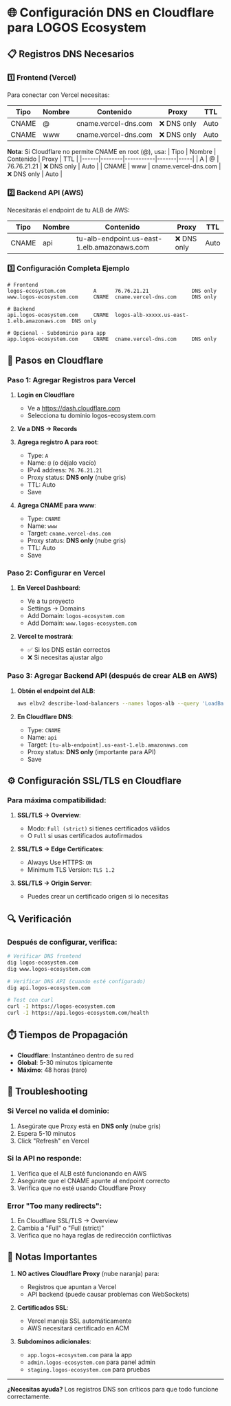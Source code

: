 # 🌐 Configuración DNS en Cloudflare para LOGOS Ecosystem

## 📋 Registros DNS Necesarios

### 1️⃣ Frontend (Vercel)

Para conectar con Vercel necesitas:

| Tipo | Nombre | Contenido | Proxy | TTL |
|------|--------|-----------|-------|-----|
| CNAME | @ | cname.vercel-dns.com | ❌ DNS only | Auto |
| CNAME | www | cname.vercel-dns.com | ❌ DNS only | Auto |

**Nota**: Si Cloudflare no permite CNAME en root (@), usa:
| Tipo | Nombre | Contenido | Proxy | TTL |
|------|--------|-----------|-------|-----|
| A | @ | 76.76.21.21 | ❌ DNS only | Auto |
| CNAME | www | cname.vercel-dns.com | ❌ DNS only | Auto |

### 2️⃣ Backend API (AWS)

Necesitarás el endpoint de tu ALB de AWS:

| Tipo | Nombre | Contenido | Proxy | TTL |
|------|--------|-----------|-------|-----|
| CNAME | api | tu-alb-endpoint.us-east-1.elb.amazonaws.com | ❌ DNS only | Auto |

### 3️⃣ Configuración Completa Ejemplo

```
# Frontend
logos-ecosystem.com         A      76.76.21.21              DNS only
www.logos-ecosystem.com     CNAME  cname.vercel-dns.com     DNS only

# Backend  
api.logos-ecosystem.com     CNAME  logos-alb-xxxxx.us-east-1.elb.amazonaws.com  DNS only

# Opcional - Subdominio para app
app.logos-ecosystem.com     CNAME  cname.vercel-dns.com     DNS only
```

## 🔧 Pasos en Cloudflare

### Paso 1: Agregar Registros para Vercel

1. **Login en Cloudflare**
   - Ve a https://dash.cloudflare.com
   - Selecciona tu dominio logos-ecosystem.com

2. **Ve a DNS → Records**

3. **Agrega registro A para root**:
   - Type: `A`
   - Name: `@` (o déjalo vacío)
   - IPv4 address: `76.76.21.21`
   - Proxy status: **DNS only** (nube gris)
   - TTL: Auto
   - Save

4. **Agrega CNAME para www**:
   - Type: `CNAME`
   - Name: `www`
   - Target: `cname.vercel-dns.com`
   - Proxy status: **DNS only** (nube gris)
   - TTL: Auto
   - Save

### Paso 2: Configurar en Vercel

1. **En Vercel Dashboard**:
   - Ve a tu proyecto
   - Settings → Domains
   - Add Domain: `logos-ecosystem.com`
   - Add Domain: `www.logos-ecosystem.com`

2. **Vercel te mostrará**:
   - ✅ Si los DNS están correctos
   - ❌ Si necesitas ajustar algo

### Paso 3: Agregar Backend API (después de crear ALB en AWS)

1. **Obtén el endpoint del ALB**:
   ```bash
   aws elbv2 describe-load-balancers --names logos-alb --query 'LoadBalancers[0].DNSName' --output text
   ```

2. **En Cloudflare DNS**:
   - Type: `CNAME`
   - Name: `api`
   - Target: `[tu-alb-endpoint].us-east-1.elb.amazonaws.com`
   - Proxy status: **DNS only** (importante para API)
   - Save

## ⚙️ Configuración SSL/TLS en Cloudflare

### Para máxima compatibilidad:

1. **SSL/TLS → Overview**:
   - Modo: `Full (strict)` si tienes certificados válidos
   - O `Full` si usas certificados autofirmados

2. **SSL/TLS → Edge Certificates**:
   - Always Use HTTPS: `ON`
   - Minimum TLS Version: `TLS 1.2`

3. **SSL/TLS → Origin Server**:
   - Puedes crear un certificado origen si lo necesitas

## 🔍 Verificación

### Después de configurar, verifica:

```bash
# Verificar DNS frontend
dig logos-ecosystem.com
dig www.logos-ecosystem.com

# Verificar DNS API (cuando esté configurado)
dig api.logos-ecosystem.com

# Test con curl
curl -I https://logos-ecosystem.com
curl -I https://api.logos-ecosystem.com/health
```

## ⏱️ Tiempos de Propagación

- **Cloudflare**: Instantáneo dentro de su red
- **Global**: 5-30 minutos típicamente
- **Máximo**: 48 horas (raro)

## 🚨 Troubleshooting

### Si Vercel no valida el dominio:
1. Asegúrate que Proxy está en **DNS only** (nube gris)
2. Espera 5-10 minutos
3. Click "Refresh" en Vercel

### Si la API no responde:
1. Verifica que el ALB esté funcionando en AWS
2. Asegúrate que el CNAME apunte al endpoint correcto
3. Verifica que no esté usando Cloudflare Proxy

### Error "Too many redirects":
1. En Cloudflare SSL/TLS → Overview
2. Cambia a "Full" o "Full (strict)"
3. Verifica que no haya reglas de redirección conflictivas

## 📝 Notas Importantes

1. **NO actives Cloudflare Proxy** (nube naranja) para:
   - Registros que apuntan a Vercel
   - API backend (puede causar problemas con WebSockets)

2. **Certificados SSL**:
   - Vercel maneja SSL automáticamente
   - AWS necesitará certificado en ACM

3. **Subdominos adicionales**:
   - `app.logos-ecosystem.com` para la app
   - `admin.logos-ecosystem.com` para panel admin
   - `staging.logos-ecosystem.com` para pruebas

---

**¿Necesitas ayuda?** Los registros DNS son críticos para que todo funcione correctamente.